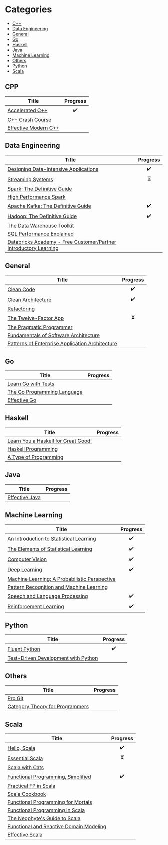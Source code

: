 # Categories

* [C++](#cpp)
* [Data Engineering](#data-engineering)
* [General](#general)
* [Go](#go)
* [Haskell](#haskell)
* [Java](#java)
* [Machine Learning](#machine-learning)
* [Others](#others)
* [Python](#python)
* [Scala](#scala)

## CPP

| Title                                                                                               | Progress           |
| --------------------------------------------------------------------------------------------------- | :----------------: |
| [Accelerated C++](https://www.amazon.com/Accelerated-C-Practical-Programming-Example/dp/020170353X) | :heavy_check_mark: |
| [C++ Crash Course](https://nostarch.com/cppcrashcourse)                                             |                    |
| [Effective Modern C++](https://www.oreilly.com/library/view/effective-modern-c/9781491908419)       |                    |

## Data Engineering

| Title                                                                                                              | Progress                 |
| ------------------------------------------------------------------------------------------------------------------ | :----------------------: |
| [Designing Data-Intensive Applications](https://dataintensive.net/)                                                | :heavy_check_mark:       |
| [Streaming Systems](http://streamingsystems.net/)                                                                  | :hourglass_flowing_sand: |                         |
| [Spark: The Definitive Guide](https://www.oreilly.com/library/view/spark-the-definitive/9781491912201/)            |                          |
| [High Performance Spark](https://www.oreilly.com/library/view/high-performance-spark/9781491943199/)               |                          |
| [Apache Kafka: The Definitive Guide](https://www.confluent.io/resources/kafka-the-definitive-guide/)               | :heavy_check_mark:       |
| [Hadoop: The Definitive Guide](https://www.oreilly.com/library/view/hadoop-the-definitive/9781491901687/)          | :heavy_check_mark:       |
| [The Data Warehouse Toolkit](https://www.amazon.com/Data-Warehouse-Toolkit-Definitive-Dimensional/dp/1118530802)   |                          |
| [SQL Performance Explained](https://use-the-index-luke.com/)                                                       |                          |
| [Databricks Academy - Free Customer/Partner Introductory Learning](https://academy.databricks.com)                 |                          |

## General

| Title                                                                                                                                          | Progress                 |
| ---------------------------------------------------------------------------------------------------------------------------------------------- | :----------------------: |
| [Clean Code](https://www.amazon.com/Clean-Code-Handbook-Software-Craftsmanship/dp/0132350882)                                                  | :heavy_check_mark:       |
| [Clean Architecture](https://www.amazon.com/Clean-Architecture-Craftsmans-Software-Structure/dp/0134494164)                                    | :heavy_check_mark:       |
| [Refactoring](https://www.amazon.com/Refactoring-Improving-Existing-Addison-Wesley-Signature-ebook/dp/B07LCM8RG2)                              |                          |
| [The Twelve-Factor App](https://12factor.net/)                                                                                                 | :hourglass_flowing_sand: |                |
| [The Pragmatic Programmer](https://pragprog.com/book/tpp20/the-pragmatic-programmer-20th-anniversary-edition)                                  |                          | 
| [Fundamentals of Software Architecture](https://www.amazon.com/Fundamentals-Software-Architecture-Comprehensive-Characteristics/dp/1492043451) |                          | 
| [Patterns of Enterprise Application Architecture](https://www.amazon.com/Patterns-Enterprise-Application-Architecture-Martin/dp/0321127420)    |                          | 


## Go

| Title                                                               | Progress           |
| ------------------------------------------------------------------- | :----------------: |
| [Learn Go with Tests](https://quii.gitbook.io/learn-go-with-tests/) |                    |
| [The Go Programming Language](http://www.gopl.io/)                  |                    |
| [Effective Go](https://golang.org/doc/effective_go.html)            |                    |

## Haskell

| Title                                                               | Progress           |
| ------------------------------------------------------------------- | :----------------: |
| [Learn You a Haskell for Great Good!](http://learnyouahaskell.com/) |                    |
| [Haskell Programming](http://haskellbook.com/)                      |                    |
| [A Type of Programming](https://atypeofprogramming.com/)            |                    |

## Java

| Title                                                                                    | Progress           |
| ---------------------------------------------------------------------------------------- | :----------------: |
| [Effective Java](https://www.oreilly.com/library/view/effective-java-3rd/9780134686097/) |                    |

## Machine Learning

| Title                                                                                                                                                                                   | Progress           |
| --------------------------------------------------------------------------------------------------------------------------------------------------------------------------------------- | :----------------: |
| [An Introduction to Statistical Learning](http://faculty.marshall.usc.edu/gareth-james/ISL/)                                                                                            | :heavy_check_mark: |
| [The Elements of Statistical Learning](https://web.stanford.edu/~hastie/ElemStatLearn/)                                                                                                 | :heavy_check_mark: |
| [Computer Vision](http://szeliski.org/Book/drafts/SzeliskiBook_20100903_draft.pdf)                                                                                                      | :heavy_check_mark: |
| [Deep Learning](http://www.deeplearningbook.org/)                                                                                                                                       | :heavy_check_mark: |
| [Machine Learning: A Probabilistic Perspective](https://www.amazon.com/Machine-Learning-Probabilistic-Perspective-Computation/dp/0262018020)                                            |                    |
| [Pattern Recognition and Machine Learning](http://users.isr.ist.utl.pt/~wurmd/Livros/school/Bishop%20-%20Pattern%20Recognition%20And%20Machine%20Learning%20-%20Springer%20%202006.pdf) |                    |
| [Speech and Language Processing](https://web.stanford.edu/~jurafsky/slp3/)                                                                                                              | :heavy_check_mark: |
| [Reinforcement Learning](http://incompleteideas.net/book/the-book.html)                                                                                                                 | :heavy_check_mark: |

## Python

| Title                                                                      | Progress           |
| -------------------------------------------------------------------------- | :----------------: |
| [Fluent Python](http://shop.oreilly.com/product/0636920032519.do)          | :heavy_check_mark: |
| [Test-Driven Development with Python](https://www.obeythetestinggoat.com/) |                    |

## Others

| Title                                                                           | Progress           |
| ------------------------------------------------------------------------------- | :----------------: |
| [Pro Git](https://git-scm.com/book/en/v2)                                       |                    |
| [Category Theory for Programmers](https://github.com/hmemcpy/milewski-ctfp-pdf) |                    |

## Scala

| Title                                                                                                            | Progress                 |
| ---------------------------------------------------------------------------------------------------------------- | :----------------------: |
| [Hello, Scala](https://hello-scala.com/)                                                                         | :heavy_check_mark:       |
| [Essential Scala](https://underscore.io/books/essential-scala/)                                                  | :hourglass_flowing_sand: |
| [Scala with Cats](https://underscore.io/books/scala-with-cats/)                                                  |                          |
| [Functional Programming, Simplified](https://alvinalexander.com/scala/functional-programming-simplified-book)    | :heavy_check_mark:       |
| [Practical FP in Scala](https://leanpub.com/pfp-scala)                                                           |                          |
| [Scala Cookbook](https://www.amazon.com/Scala-Cookbook-Object-Oriented-Functional-Programming/dp/1449339611)     |                          |
| [Functional Programming for Mortals](https://leanpub.com/fpmortals)                                              |                          |
| [Functional Programming in Scala](https://www.manning.com/books/functional-programming-in-scala)                 |                          |
| [The Neophyte's Guide to Scala](https://danielwestheide.com/books/the-neophytes-guide-to-scala/)                 |                          |
| [Functional and Reactive Domain Modeling](https://www.manning.com/books/functional-and-reactive-domain-modeling) |                          |
| [Effective Scala](http://twitter.github.io/effectivescala/)                                                      |                          |
